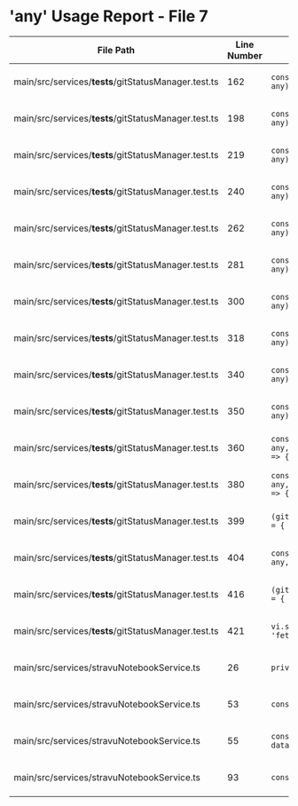 # 'any' Usage Report - File 7

| File Path | Line Number | Code Snippet | Fixed | Explanation |
|-----------|-------------|--------------|-------|-------------|
| main/src/services/__tests__/gitStatusManager.test.ts | 162 | `const result = (gitStatusManager as any).checkMergeConflicts('/test/path');` | Fixed | Already using proper GitStatusManagerWithPrivates interface |
| main/src/services/__tests__/gitStatusManager.test.ts | 198 | `const status = await (gitStatusManager as any).fetchGitStatus('test-session');` | Fixed | Already using proper GitStatusManagerWithPrivates interface |
| main/src/services/__tests__/gitStatusManager.test.ts | 219 | `const status = await (gitStatusManager as any).fetchGitStatus('test-session');` | Fixed | Already using proper GitStatusManagerWithPrivates interface |
| main/src/services/__tests__/gitStatusManager.test.ts | 240 | `const status = await (gitStatusManager as any).fetchGitStatus('test-session');` | Fixed | Already using proper GitStatusManagerWithPrivates interface |
| main/src/services/__tests__/gitStatusManager.test.ts | 262 | `const status = await (gitStatusManager as any).fetchGitStatus('test-session');` | Fixed | Already using proper GitStatusManagerWithPrivates interface |
| main/src/services/__tests__/gitStatusManager.test.ts | 281 | `const status = await (gitStatusManager as any).fetchGitStatus('test-session');` | Fixed | Already using proper GitStatusManagerWithPrivates interface |
| main/src/services/__tests__/gitStatusManager.test.ts | 300 | `const status = await (gitStatusManager as any).fetchGitStatus('test-session');` | Fixed | Already using proper GitStatusManagerWithPrivates interface |
| main/src/services/__tests__/gitStatusManager.test.ts | 318 | `const status = await (gitStatusManager as any).fetchGitStatus('test-session');` | Fixed | Already using proper GitStatusManagerWithPrivates interface |
| main/src/services/__tests__/gitStatusManager.test.ts | 340 | `const status = await (gitStatusManager as any).fetchGitStatus('test-session');` | Fixed | Already using proper GitStatusManagerWithPrivates interface |
| main/src/services/__tests__/gitStatusManager.test.ts | 350 | `const status = await (gitStatusManager as any).fetchGitStatus('test-session');` | Fixed | Already using proper GitStatusManagerWithPrivates interface |
| main/src/services/__tests__/gitStatusManager.test.ts | 360 | `const pollSpy = vi.spyOn(gitStatusManager as any, 'pollAllSessions').mockImplementation(() => {});` | Fixed | Already using proper GitStatusManagerWithPrivates interface |
| main/src/services/__tests__/gitStatusManager.test.ts | 380 | `const pollSpy = vi.spyOn(gitStatusManager as any, 'pollAllSessions').mockImplementation(() => {});` | Fixed | Already using proper GitStatusManagerWithPrivates interface |
| main/src/services/__tests__/gitStatusManager.test.ts | 399 | `(gitStatusManager as any).cache['test-session'] = {` | Fixed | Already using proper GitStatusManagerWithPrivates interface |
| main/src/services/__tests__/gitStatusManager.test.ts | 404 | `const fetchSpy = vi.spyOn(gitStatusManager as any, 'fetchGitStatus');` | Fixed | Already using proper GitStatusManagerWithPrivates interface |
| main/src/services/__tests__/gitStatusManager.test.ts | 416 | `(gitStatusManager as any).cache['test-session'] = {` | Fixed | Already using proper GitStatusManagerWithPrivates interface |
| main/src/services/__tests__/gitStatusManager.test.ts | 421 | `vi.spyOn(gitStatusManager as any, 'fetchGitStatus').mockResolvedValue(newStatus);` | Fixed | Already using proper GitStatusManagerWithPrivates interface |
| main/src/services/stravuNotebookService.ts | 26 | `private cache = new Map<string, any>();` | Fixed | Replaced with Map<string, CacheValue> using proper union type |
| main/src/services/stravuNotebookService.ts | 53 | `const data: any = await response.json();` | Fixed | Replaced with NotebooksApiResponse interface |
| main/src/services/stravuNotebookService.ts | 55 | `const notebooks: Notebook[] = data.notebooks.map((nb: any) => ({` | Fixed | Replaced with NotebookSearchResult interface |
| main/src/services/stravuNotebookService.ts | 93 | `const notebook: any = await response.json();` | Fixed | Replaced with NotebookSearchResult interface |